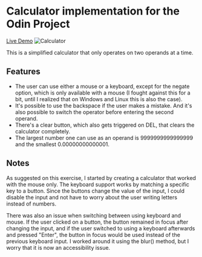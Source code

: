 # Calculator implementation for the Odin Project

[Live Demo](https://paposeco.github.io/calculator/)
![Calculator](https://github.com/paposeco/calculator/assets/13892562/da145d2e-359e-4b97-b68f-f3cd9623b4a4)


This is a simplified calculator that only operates on two operands at a time.

## Features

- The user can use either a mouse or a keyboard, except for the negate option, which is only available with a mouse (I fought against this for a bit, until I realized that on Windows and Linux this is also the case).
- It's possible to use the backspace if the user makes a mistake. And it's also possible to switch the operator before entering the second operand.
- There's a clear button, which also gets triggered on DEL, that clears the calculator completely.
- The largest number one can use as an operand is 9999999999999999 and the smallest 0.00000000000001.

## Notes

As suggested on this exercise, I started by creating a calculator that worked with the mouse only. The keyboard support works by matching a specific key to a button. Since the buttons change the value of the input, I could disable the input and not have to worry about the user writing letters instead of numbers.

There was also an issue when switching between using keyboard and mouse. If the user clicked on a button, the button remained in focus after changing the input, and if the user switched to using a keyboard afterwards and pressed "Enter", the button in focus would be used instead of the previous keyboard input. I worked around it using the blur() method, but I worry that it is now an accessibility issue.
